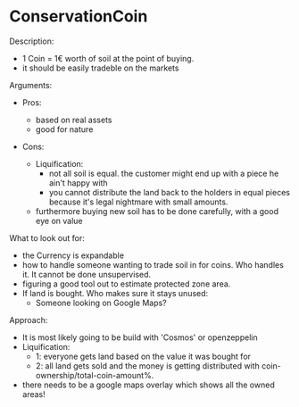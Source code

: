 # ConservationCoin
Description:
  - 1 Coin = 1€ worth of soil at the point of buying.
  - it should be easily tradeble on the markets

Arguments:
  - Pros:
    - based on real assets
    - good for nature
  
  - Cons:
    - Liquification:
      - not all soil is equal. the customer might end up with a piece he ain't happy with
      - you cannot distribute the land back to the holders in equal pieces because it's legal nightmare with small amounts.
    - furthermore buying new soil has to be done carefully, with a good eye on value

What to look out for:
  - the Currency is expandable
  - how to handle someone wanting to trade soil in for coins. Who handles it. It cannot be done unsupervised.
  - figuring a good tool out to estimate protected zone area.
  - If land is bought. Who makes sure it stays unused:
    - Someone looking on Google Maps?

Approach:
  - It is most likely going to be build with 'Cosmos' or openzeppelin
  - Liquification:
      - 1: everyone gets land based on the value it was bought for
      - 2: all land gets sold and the money is getting distributed with coin-ownership/total-coin-amount%.
  - there needs to be a google maps overlay which shows all the owned areas!
